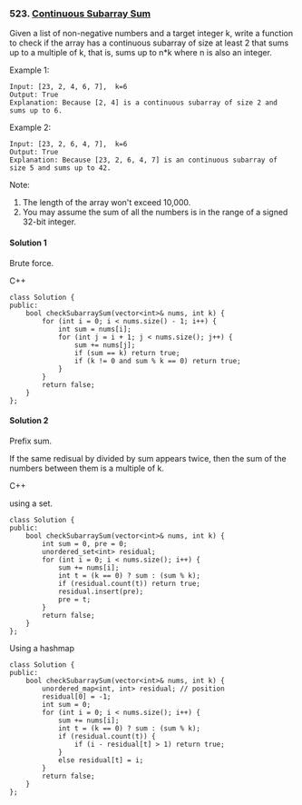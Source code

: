 ### 523\. [Continuous Subarray Sum](https://leetcode.com/problems/continuous-subarray-sum/)

Given a list of non-negative numbers and a target integer k, write a function to check if the array has a continuous subarray of size at least 2 that sums up to a multiple of k, that is, sums up to n\*k where n is also an integer.

Example 1:
```
Input: [23, 2, 4, 6, 7],  k=6
Output: True
Explanation: Because [2, 4] is a continuous subarray of size 2 and sums up to 6.
```
Example 2:
```
Input: [23, 2, 6, 4, 7],  k=6
Output: True
Explanation: Because [23, 2, 6, 4, 7] is an continuous subarray of size 5 and sums up to 42.
```

Note:

1. The length of the array won't exceed 10,000.
2. You may assume the sum of all the numbers is in the range of a signed 32-bit integer.

#### Solution 1

Brute force.

C++

```
class Solution {
public:
    bool checkSubarraySum(vector<int>& nums, int k) {
        for (int i = 0; i < nums.size() - 1; i++) {
            int sum = nums[i];
            for (int j = i + 1; j < nums.size(); j++) {
                sum += nums[j];
                if (sum == k) return true;
                if (k != 0 and sum % k == 0) return true;
            }
        }
        return false;
    }
};
```

#### Solution 2

Prefix sum.

If the same redisual by divided by sum appears twice,
then the sum of the numbers between them is a multiple of k.

C++

using a set. 

```
class Solution {
public:
    bool checkSubarraySum(vector<int>& nums, int k) {
        int sum = 0, pre = 0;
        unordered_set<int> residual;
        for (int i = 0; i < nums.size(); i++) {
            sum += nums[i];
            int t = (k == 0) ? sum : (sum % k);
            if (residual.count(t)) return true;
            residual.insert(pre);
            pre = t;
        }
        return false;
    }
};
```

Using a hashmap

```
class Solution {
public:
    bool checkSubarraySum(vector<int>& nums, int k) {
        unordered_map<int, int> residual; // position
        residual[0] = -1;
        int sum = 0;
        for (int i = 0; i < nums.size(); i++) {
            sum += nums[i];
            int t = (k == 0) ? sum : (sum % k);
            if (residual.count(t)) {
                if (i - residual[t] > 1) return true;
            }
            else residual[t] = i;
        }
        return false;
    }
};
```
